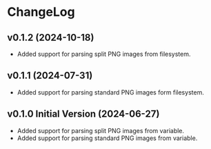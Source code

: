 # ChangeLog

## v0.1.2 (2024-10-18)

* Added support for parsing split PNG images from filesystem.

## v0.1.1 (2024-07-31)

* Added support for parsing standard PNG images form filesystem.

## v0.1.0 Initial Version (2024-06-27)

* Added support for parsing split PNG images from variable.
* Added support for parsing standard PNG images from variable.
